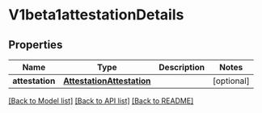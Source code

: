 # V1beta1attestationDetails

## Properties
Name | Type | Description | Notes
------------ | ------------- | ------------- | -------------
**attestation** | [**AttestationAttestation**](AttestationAttestation.md) |  | [optional] 

[[Back to Model list]](../README.md#documentation-for-models) [[Back to API list]](../README.md#documentation-for-api-endpoints) [[Back to README]](../README.md)

